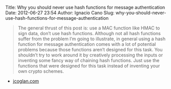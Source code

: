 Title: Why you should never use hash functions for message authentication
Date: 2012-06-27 23:54
Author: Ignacio Cano
Slug: why-you-should-never-use-hash-functions-for-message-authentication

> The general thrust of this post is: use a MAC function like HMAC to
> sign data, don’t use hash functions. Although not all hash functions
> suffer from the problem I’m going to illustrate, in general using a
> hash function for message authentication comes with a lot of potential
> problems because those functions aren’t designed for this task. You
> shouldn’t try to work around it by creatively processing the inputs or
> inventing some fancy way of chaining hash functions. Just use the
> functions that were designed for this task instead of inventing your
> own crypto schemes.

- [jcoglan.com][]

  [jcoglan.com]: http://blog.jcoglan.com/2012/06/09/why-you-should-never-use-hash-functions-for-message-authentication/
    "Why you should never use hash functions for message authentication"
